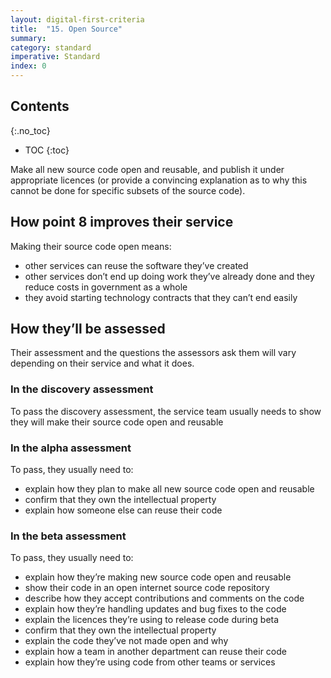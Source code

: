 ```yaml
---
layout: digital-first-criteria
title:  "15. Open Source"
summary:
category: standard
imperative: Standard
index: 0
---
```


## Contents
{:.no_toc}
* TOC
{:toc}
<!--TOC max3-->

Make all new source code open and reusable, and publish it under appropriate licences (or provide a convincing explanation as to why this cannot be done for specific subsets of the source code).

## How point 8 improves their service

Making their source code open means:

* other services can reuse the software they’ve created
* other services don’t end up doing work they’ve already done and they reduce costs in government as a whole
* they avoid starting technology contracts that they can’t end easily

## How they’ll be assessed

Their assessment and the questions the assessors ask them will vary depending on their service and what it does.

### In the discovery assessment

To pass the discovery assessment, the service team usually needs to show they will make their source code open and reusable

### In the alpha assessment

To pass, they usually need to:

* explain how they plan to make all new source code open and reusable
* confirm that they own the intellectual property
* explain how someone else can reuse their code

### In the beta assessment

To pass, they usually need to:

* explain how they’re making new source code open and reusable
* show their code in an open internet source code repository
* describe how they accept contributions and comments on the code
* explain how they’re handling updates and bug fixes to the code
* explain the licences they’re using to release code during beta
* confirm that they own the intellectual property
* explain the code they’ve not made open and why
* explain how a team in another department can reuse their code
* explain how they’re using code from other teams or services
